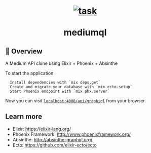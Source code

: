 <h1 align="center">
<br>
  <a href="https://github.com/eliezer-souza/mediumql"><img src="https://vignette.wikia.nocookie.net/ageofmagicgame/images/4/48/Experience_Potion.png/revision/latest?cb=20170915103844" alt="task"></a>
<br />
<br />
mediumql
</h1>

## 📖 Overview
A Medium API clone using Elixir + Phoenix + Absinthe

To start the application

```
  Install dependencies with `mix deps.get`
  Create and migrate your database with `mix ecto.setup`
  Start Phoenix endpoint with `mix phx.server`
```

Now you can visit [`localhost:4000/api/graphiql`](http://localhost:4000/api/graphiql) from your browser.

## Learn more
  * Elixir: https://elixir-lang.org/
  * Phoenix Framework: http://www.phoenixframework.org/
  * Absinthe: http://absinthe-graphql.org/
  * Ecto: https://github.com/elixir-ecto/ecto
